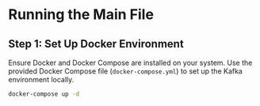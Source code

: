 # Running the Main File

## Step 1: Set Up Docker Environment
Ensure Docker and Docker Compose are installed on your system. Use the provided Docker Compose file (`docker-compose.yml`) to set up the Kafka environment locally.

```bash
docker-compose up -d

